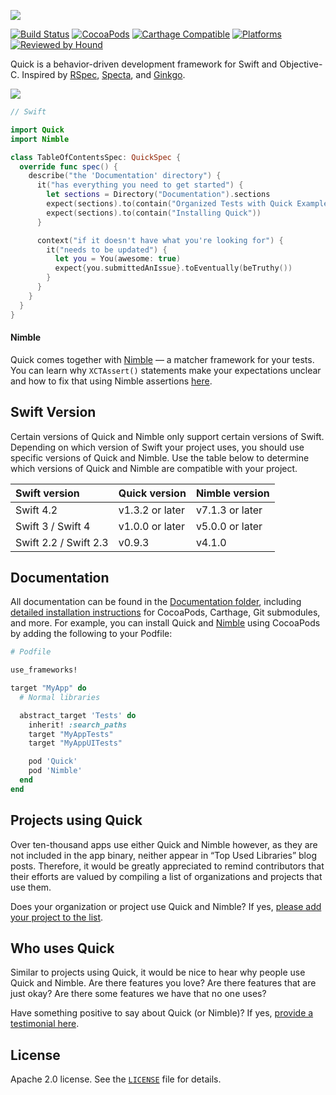 ![](http://f.cl.ly/items/0r1E192C1R0b2g2Q3h2w/QuickLogo_Color.png)

[![Build Status](https://travis-ci.org/Quick/Quick.svg?branch=master)](https://travis-ci.org/Quick/Quick)
[![CocoaPods](https://img.shields.io/cocoapods/v/Quick.svg)](https://cocoapods.org/pods/Quick)
[![Carthage Compatible](https://img.shields.io/badge/Carthage-compatible-4BC51D.svg?style=flat)](https://github.com/Carthage/Carthage)
[![Platforms](https://img.shields.io/cocoapods/p/Quick.svg)](https://cocoapods.org/pods/Quick)
[![Reviewed by Hound](https://img.shields.io/badge/Reviewed_by-Hound-8E64B0.svg)](https://houndci.com)

Quick is a behavior-driven development framework for Swift and Objective-C.
Inspired by [RSpec](https://github.com/rspec/rspec), [Specta](https://github.com/specta/specta), and [Ginkgo](https://github.com/onsi/ginkgo).

![](https://raw.githubusercontent.com/Quick/Assets/master/Screenshots/QuickSpec%20screenshot.png)

```swift
// Swift

import Quick
import Nimble

class TableOfContentsSpec: QuickSpec {
  override func spec() {
    describe("the 'Documentation' directory") {
      it("has everything you need to get started") {
        let sections = Directory("Documentation").sections
        expect(sections).to(contain("Organized Tests with Quick Examples and Example Groups"))
        expect(sections).to(contain("Installing Quick"))
      }

      context("if it doesn't have what you're looking for") {
        it("needs to be updated") {
          let you = You(awesome: true)
          expect{you.submittedAnIssue}.toEventually(beTruthy())
        }
      }
    }
  }
}
```
#### Nimble
Quick comes together with [Nimble](https://github.com/Quick/Nimble) — a matcher framework for your tests. You can learn why `XCTAssert()` statements make your expectations unclear and how to fix that using Nimble assertions [here](./Documentation/en-us/NimbleAssertions.md).

## Swift Version

Certain versions of Quick and Nimble only support certain versions of Swift. Depending on which version of Swift your project uses, you should use specific versions of Quick and Nimble. Use the table below to determine which versions of Quick and Nimble are compatible with your project.

|Swift version        |Quick version   |Nimble version |
|:--------------------|:---------------|:--------------|
|Swift 4.2            |v1.3.2 or later |v7.1.3 or later|
|Swift 3 / Swift 4    |v1.0.0 or later |v5.0.0 or later|
|Swift 2.2 / Swift 2.3|v0.9.3          |v4.1.0         |

## Documentation

All documentation can be found in the [Documentation folder](./Documentation), including [detailed installation instructions](./Documentation/en-us/InstallingQuick.md) for CocoaPods, Carthage, Git submodules, and more. For example, you can install Quick and [Nimble](https://github.com/Quick/Nimble) using CocoaPods by adding the following to your Podfile:

```rb
# Podfile

use_frameworks!

target "MyApp" do
  # Normal libraries

  abstract_target 'Tests' do
    inherit! :search_paths
    target "MyAppTests"
    target "MyAppUITests"

    pod 'Quick'
    pod 'Nimble'
  end
end
```

## Projects using Quick

Over ten-thousand apps use either Quick and Nimble however, as they are not included in the app binary, neither appear in “Top Used Libraries” blog posts. Therefore, it would be greatly appreciated to remind contributors that their efforts are valued by compiling a list of organizations and projects that use them. 

Does your organization or project use Quick and Nimble? If yes, [please add your project to the list](https://github.com/Quick/Quick/wiki/Projects-using-Quick).

## Who uses Quick

Similar to projects using Quick, it would be nice to hear why people use Quick and Nimble. Are there features you love? Are there features that are just okay? Are there some features we have that no one uses?

Have something positive to say about Quick (or Nimble)? If yes, [provide a testimonial here](https://github.com/Quick/Quick/wiki/Who-uses-Quick).


## License

Apache 2.0 license. See the [`LICENSE`](LICENSE) file for details.
